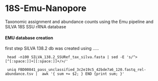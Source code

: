 # 18S-Emu-Nanopore
Taxonomic assignment and abundance counts using the Emu pipeline and SILVA 18S SSU rRNA database

#### EMU database creation
first step SILVA 138.2 db was created using .....

```
 head -n100 SILVA_138.2_SSURef_tax_silva.fasta | sed -E 's/^>[^[:space:]]+[[:space:]]+/>/'

 uniq FBD00841_pass_unclassified_3c2e19c5_42bde7a6_120.fastq_rel-abundance.tsv |  awk '{ sum += $2; } END {print sum; }'

```
